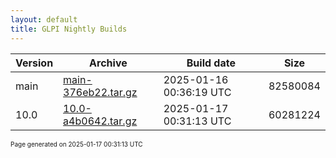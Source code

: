 ```yaml
---
layout: default
title: GLPI Nightly Builds
---
```


Version|Archive|Build date|Size
---|---|---|---
main|[main-376eb22.tar.gz](main-376eb22.tar.gz)|2025-01-16 00:36:19 UTC|82580084
10.0|[10.0-a4b0642.tar.gz](10.0-a4b0642.tar.gz)|2025-01-17 00:31:13 UTC|60281224

<font size="1">Page generated on 2025-01-17 00:31:13 UTC</font>
